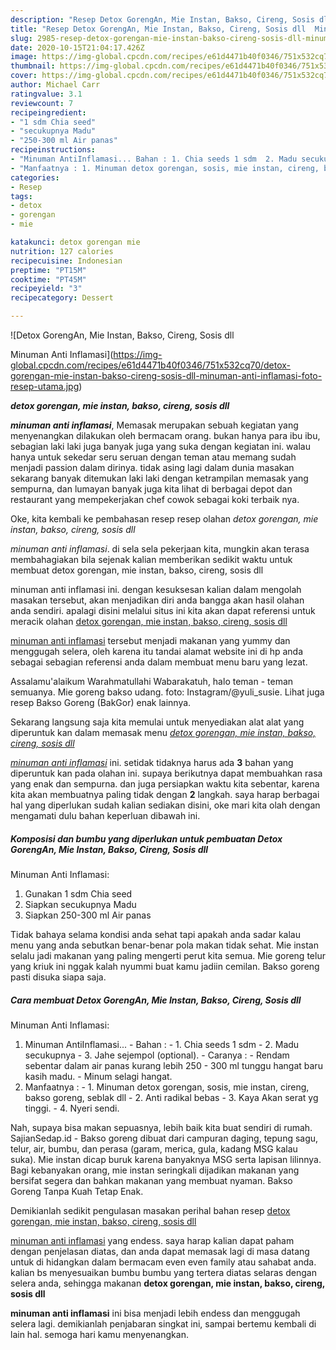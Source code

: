 ```yaml
---
description: "Resep Detox GorengAn, Mie Instan, Bakso, Cireng, Sosis dll  Minuman Anti Inflamasi Lezat"
title: "Resep Detox GorengAn, Mie Instan, Bakso, Cireng, Sosis dll  Minuman Anti Inflamasi Lezat"
slug: 2985-resep-detox-gorengan-mie-instan-bakso-cireng-sosis-dll-minuman-anti-inflamasi-lezat
date: 2020-10-15T21:04:17.426Z
image: https://img-global.cpcdn.com/recipes/e61d4471b40f0346/751x532cq70/detox-gorengan-mie-instan-bakso-cireng-sosis-dll-minuman-anti-inflamasi-foto-resep-utama.jpg
thumbnail: https://img-global.cpcdn.com/recipes/e61d4471b40f0346/751x532cq70/detox-gorengan-mie-instan-bakso-cireng-sosis-dll-minuman-anti-inflamasi-foto-resep-utama.jpg
cover: https://img-global.cpcdn.com/recipes/e61d4471b40f0346/751x532cq70/detox-gorengan-mie-instan-bakso-cireng-sosis-dll-minuman-anti-inflamasi-foto-resep-utama.jpg
author: Michael Carr
ratingvalue: 3.1
reviewcount: 7
recipeingredient:
- "1 sdm Chia seed"
- "secukupnya Madu"
- "250-300 ml Air panas"
recipeinstructions:
- "Minuman AntiInflamasi... Bahan : 1. Chia seeds 1 sdm  2. Madu secukupnya  3. Jahe sejempol (optional). Caranya : Rendam sebentar dalam air panas kurang lebih 250 - 300 ml tunggu hangat baru kasih madu. Minum selagi hangat."
- "Manfaatnya : 1. Minuman detox gorengan, sosis, mie instan, cireng, bakso goreng, seblak dll 2. Anti radikal bebas 3. Kaya Akan serat yg tinggi. 4. Nyeri sendi."
categories:
- Resep
tags:
- detox
- gorengan
- mie

katakunci: detox gorengan mie 
nutrition: 127 calories
recipecuisine: Indonesian
preptime: "PT15M"
cooktime: "PT45M"
recipeyield: "3"
recipecategory: Dessert

---
```



![Detox GorengAn, Mie Instan, Bakso, Cireng, Sosis dll

Minuman Anti Inflamasi](https://img-global.cpcdn.com/recipes/e61d4471b40f0346/751x532cq70/detox-gorengan-mie-instan-bakso-cireng-sosis-dll-minuman-anti-inflamasi-foto-resep-utama.jpg)

<b><i>detox gorengan, mie instan, bakso, cireng, sosis dll

minuman anti inflamasi</i></b>, Memasak merupakan sebuah kegiatan yang menyenangkan dilakukan oleh bermacam orang. bukan hanya para ibu ibu, sebagian laki laki juga banyak juga yang suka dengan kegiatan ini. walau hanya untuk sekedar seru seruan dengan teman atau memang sudah menjadi passion dalam dirinya. tidak asing lagi dalam dunia masakan sekarang banyak ditemukan laki laki dengan ketrampilan memasak yang sempurna, dan lumayan banyak juga kita lihat di berbagai depot dan restaurant yang mempekerjakan chef cowok sebagai koki terbaik nya.

Oke, kita kembali ke pembahasan resep resep olahan <i>detox gorengan, mie instan, bakso, cireng, sosis dll

minuman anti inflamasi</i>. di sela sela pekerjaan kita, mungkin akan terasa membahagiakan bila sejenak kalian memberikan sedikit waktu untuk membuat detox gorengan, mie instan, bakso, cireng, sosis dll

minuman anti inflamasi ini. dengan kesuksesan kalian dalam mengolah masakan tersebut, akan menjadikan diri anda bangga akan hasil olahan anda sendiri. apalagi disini melalui situs ini kita akan dapat referensi untuk meracik olahan <u>detox gorengan, mie instan, bakso, cireng, sosis dll

minuman anti inflamasi</u> tersebut menjadi makanan yang yummy dan menggugah selera, oleh karena itu tandai alamat website ini di hp anda sebagai sebagian referensi anda dalam membuat menu baru yang lezat.

Assalamu&#39;alaikum Warahmatullahi Wabarakatuh, halo teman - teman semuanya. Mie goreng bakso udang. foto: Instagram/@yuli_susie. Lihat juga resep Bakso Goreng (BakGor) enak lainnya.


Sekarang langsung saja kita memulai untuk menyediakan alat alat yang diperuntuk kan dalam memasak menu <u><i>detox gorengan, mie instan, bakso, cireng, sosis dll

minuman anti inflamasi</i></u> ini. setidak tidaknya harus ada <b>3</b> bahan yang diperuntuk kan pada olahan ini. supaya berikutnya dapat membuahkan rasa yang enak dan sempurna. dan juga persiapkan waktu kita sebentar, karena kita akan membuatnya paling tidak dengan <b>2</b> langkah. saya harap berbagai hal yang diperlukan sudah kalian sediakan disini, oke mari kita olah dengan mengamati dulu bahan keperluan dibawah ini.

<!--inarticleads1-->

##### Komposisi dan bumbu yang diperlukan untuk pembuatan Detox GorengAn, Mie Instan, Bakso, Cireng, Sosis dll

Minuman Anti Inflamasi:

1. Gunakan 1 sdm Chia seed
1. Siapkan secukupnya Madu
1. Siapkan 250-300 ml Air panas


Tidak bahaya selama kondisi anda sehat tapi apakah anda sadar kalau menu yang anda sebutkan benar-benar pola makan tidak sehat. Mie instan selalu jadi makanan yang paling mengerti perut kita semua. Mie goreng telur yang kriuk ini nggak kalah nyummi buat kamu jadiin cemilan. Bakso goreng pasti disuka siapa saja. 

<!--inarticleads2-->

##### Cara membuat Detox GorengAn, Mie Instan, Bakso, Cireng, Sosis dll

Minuman Anti Inflamasi:

1. Minuman AntiInflamasi... - Bahan : - 1. Chia seeds 1 sdm  - 2. Madu secukupnya  - 3. Jahe sejempol (optional). - Caranya : - Rendam sebentar dalam air panas kurang lebih 250 - 300 ml tunggu hangat baru kasih madu. - Minum selagi hangat.
1. Manfaatnya : - 1. Minuman detox gorengan, sosis, mie instan, cireng, bakso goreng, seblak dll - 2. Anti radikal bebas - 3. Kaya Akan serat yg tinggi. - 4. Nyeri sendi.


Nah, supaya bisa makan sepuasnya, lebih baik kita buat sendiri di rumah. SajianSedap.id - Bakso goreng dibuat dari campuran daging, tepung sagu, telur, air, bumbu, dan perasa (garam, merica, gula, kadang MSG kalau suka). Mie instan dicap buruk karena banyaknya MSG serta lapisan lilinnya. Bagi kebanyakan orang, mie instan seringkali dijadikan makanan yang bersifat segera dan bahkan makanan yang membuat nyaman. Bakso Goreng Tanpa Kuah Tetap Enak. 

Demikianlah sedikit pengulasan masakan perihal bahan resep <u>detox gorengan, mie instan, bakso, cireng, sosis dll

minuman anti inflamasi</u> yang endess. saya harap kalian dapat paham dengan penjelasan diatas, dan anda dapat memasak lagi di masa datang untuk di hidangkan dalam bermacam even even family atau sahabat anda. kalian bs menyesuaikan bumbu bumbu yang tertera diatas selaras dengan selera anda, sehingga makanan <b>detox gorengan, mie instan, bakso, cireng, sosis dll

minuman anti inflamasi</b> ini bisa menjadi lebih endess dan menggugah selera lagi. demikianlah penjabaran singkat ini, sampai bertemu kembali di lain hal. semoga hari kamu menyenangkan.
